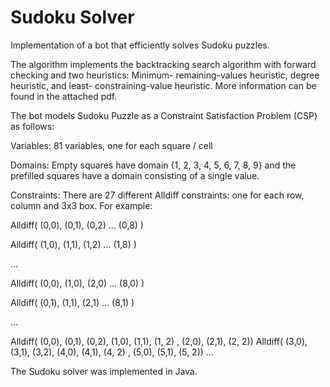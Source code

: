 # Sudoku Solver

Implementation of a bot that efficiently solves Sudoku puzzles.

The algorithm implements the backtracking search algorithm with  forward checking and two heuristics:
Minimum- remaining-values heuristic, degree heuristic, and least- constraining-value heuristic.
More information can be found in the attached pdf.

The bot models Sudoku Puzzle as a Constraint Satisfaction Problem (CSP) as follows:

Variables: 81 variables, one for each square / cell

Domains: Empty squares have domain {1, 2, 3, 4, 5, 6, 7, 8, 9} and the prefilled squares have a domain consisting of a single value.

Constraints: There are 27 different Alldiff constraints: one for each row, column and 3x3 box. For example:

Alldiff( (0,0), (0,1), (0,2) ... (0,8) )

Alldiff( (1,0), (1,1), (1,2) ... (1,8) )

...

Alldiff( (0,0), (1,0), (2,0) ... (8,0) )

Alldiff( (0,1), (1,1), (2,1) ... (8,1) )

...

Alldiff( (0,0), (0,1), (0,2), (1,0), (1,1), (1, 2) , (2,0), (2,1), (2, 2)) Alldiff( (3,0), (3,1), (3,2), (4,0), (4,1), (4, 2) , (5,0), (5,1), (5, 2)) ...

The Sudoku solver was implemented in Java. 